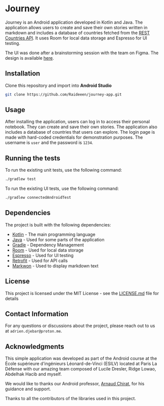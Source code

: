 # Journey

Journey is an Android application developed in Kotlin and Java. The application allows users to
create and save their own stories written in markdown and includes a database of countries fetched
from the [REST Countries API](https://restcountries.com/).
It uses Room for local data storage and Espresso for UI testing.

The UI was done after a brainstorming session with the team on Figma. The design is available
[here](https://www.figma.com/file/4xxjfYXQLtH9SQe82CzDnz/Mobiles-Devices?type=design&node-id=0%3A1&mode=design&t=SVQJedeJF3M1GOJq-1).

## Installation

Clone this repository and import into **Android Studio**

```bash
git clone https://github.com/Raideeen/journey-app.git
```

## Usage

After installing the application, users can log in to access their personal notebook. They can
create and save their own stories. The application also includes a database of countries that users
can explore.
The login page is made with hard-coded credentials for demonstration purposes. The username
is `user` and the password is `1234`.

## Running the tests

To run the existing unit tests, use the following command:

```bash
./gradlew test
```

To run the existing UI tests, use the following command:

```bash
./gradlew connectedAndroidTest
```

## Dependencies

The project is built with the following dependencies:

- [Kotlin](https://kotlinlang.org/) - The main programming language
- [Java](https://www.java.com/) - Used for some parts of the application
- [Gradle](https://gradle.org/) - Dependency Management
- [Room](https://developer.android.com/training/data-storage/room) - Used for local data storage
- [Espresso](https://developer.android.com/training/testing/espresso) - Used for UI testing
- [Retrofit](https://square.github.io/retrofit/) - Used for API calls
- [Markwon](https://noties.io/Markwon/) - Used to display markdown text

## License

This project is licensed under the MIT License - see
the [LICENSE.md](https://github.com/Raideeen/journey-app/blob/main/LICENSE) file for details

## Contact Information

For any questions or discussions about the project, please reach out to us
at `adrien.djebar@proton.me`.

## Acknowledgments

This simple application was developed as part of the Android course at the École supérieure
d'ingénieurs Léonard-de-Vinci (ESILV) located at Paris La Défense with our amazing team composed of
Lucile Dresler, Ridge Lowao, Abdelhak Hacib and myself.

We would like to thanks our Android
professor, [Arnaud Chirat](linkedin.com/in/arnaud-chirat-30b58413a), for his guidance and support.

Thanks to all the contributors of the libraries used in this project.
